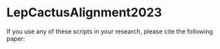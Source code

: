 # LepCactusAlignment2023

If you use any of these scripts in your research, please cite the following paper:

